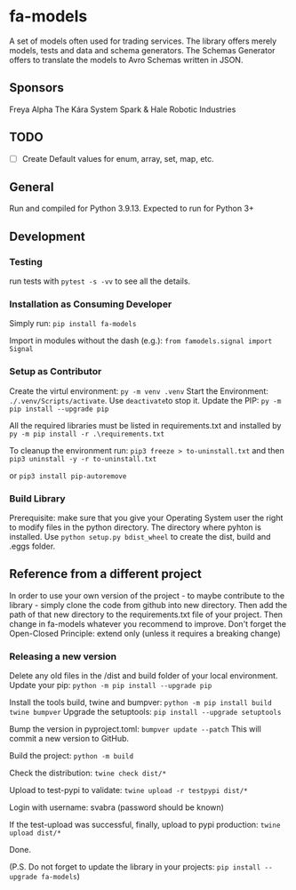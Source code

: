 # fa-models
A set of models often used for trading services. The library offers merely models, tests and data and schema generators. The Schemas Generator offers to translate the models to Avro Schemas written in JSON.

## Sponsors
Freya Alpha
The Kára System
Spark & Hale Robotic Industries

## TODO
- [ ] Create Default values for enum, array, set, map, etc.

## General
Run and compiled for Python 3.9.13.
Expected to run for Python 3+

## Development

### Testing
run tests with `pytest -s -vv` to see all the details.

### Installation as Consuming Developer

Simply run: `pip install fa-models`

Import in modules without the dash (e.g.): `from famodels.signal import Signal`

### Setup as Contributor
Create the virtul environment: `py -m venv .venv`
Start the Environment: `./.venv/Scripts/activate`. Use `deactivate`to stop it.
Update the PIP: `py -m pip install --upgrade pip`

All the required libraries must be listed in requirements.txt and installed by  `py -m pip install -r .\requirements.txt`

To cleanup the environment run:
`pip3 freeze > to-uninstall.txt` and then
`pip3 uninstall -y -r to-uninstall.txt`

or `pip3 install pip-autoremove`

### Build Library
Prerequisite: make sure that you give your Operating System user the right to modify files in the python directory. The directory where pyhton is installed.
Use `python setup.py bdist_wheel` to create the dist, build and .eggs folder.

## Reference from a different project
In order to use your own version of the project - to maybe contribute to the library - simply clone the code from github into new directory. Then add the path of that new directory to the requirements.txt file of your project. Then change in fa-models whatever you recommend to improve. Don't forget the Open-Closed Principle: extend only (unless it requires a breaking change)


### Releasing a new version

Delete any old files in the /dist and build folder of your local environment.
Update your pip: `python -m pip install --upgrade pip`

Install the tools build, twine and bumpver: `python -m pip install build twine bumpver`
Upgrade the setuptools: `pip install --upgrade setuptools`

Bump the version in pyproject.toml: `bumpver update --patch`
This will commit a new version to GitHub.

Build the project: `python -m build`

Check the distribution: `twine check dist/*`

Upload to test-pypi to validate: `twine upload -r testpypi dist/*`

Login with username: svabra (password should be known)

If the test-upload was successful, finally, upload to pypi production: `twine upload dist/*`

Done.

(P.S. Do not forget to update the library in your projects: `pip install --upgrade fa-models`)

